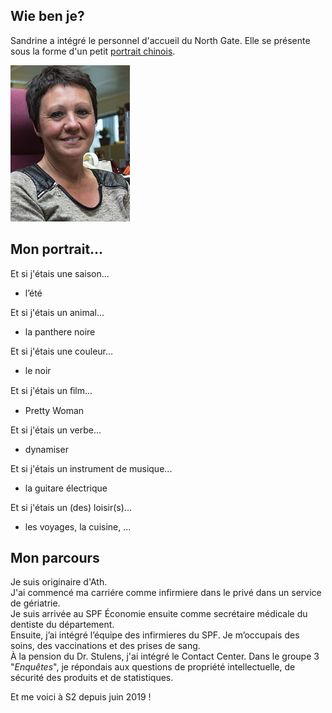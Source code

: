 <link rel="stylesheet" href="S2.css">
<link rel="stylesheet" href="foghorn2.css">

## Wie ben je? 

Sandrine a intégré le personnel d'accueil du North Gate. Elle se présente sous la forme d'un petit [portrait chinois](https://fr.wikipedia.org/wiki/Portrait_chinois).

![](Sandrine.png)

## Mon portrait...

Et si j'étais une saison... 
* l’été

Et si j'étais un animal...
* la panthere noire

Et si j'étais une couleur...
* le noir

Et si j'étais un ﬁlm...
* Pretty Woman

Et si j'étais un verbe...
* dynamiser

Et si j'étais un instrument de musique...
* la guitare électrique

Et si j'étais un (des) loisir(s)...
* les voyages, la cuisine, ...

## Mon parcours 

Je suis originaire d'Ath.  
J'ai commencé ma carriére comme infirmiere dans le privé dans un service de gériatrie.  
Je suis arrivée au SPF &Eacute;conomie ensuite comme secrétaire médicale du dentiste du département.  
Ensuite, j’ai intégré l’équipe des infirmieres du SPF. Je m’occupais des soins, des vaccinations et des prises de sang.  
&Agrave; la pension du Dr. Stulens, j'ai intégré le Contact Center. Dans le groupe 3 "*Enquêtes*", je répondais aux questions de propriété intellectuelle, de sécurité des produits et de statistiques.  

Et me voici à S2 depuis juin 2019 !